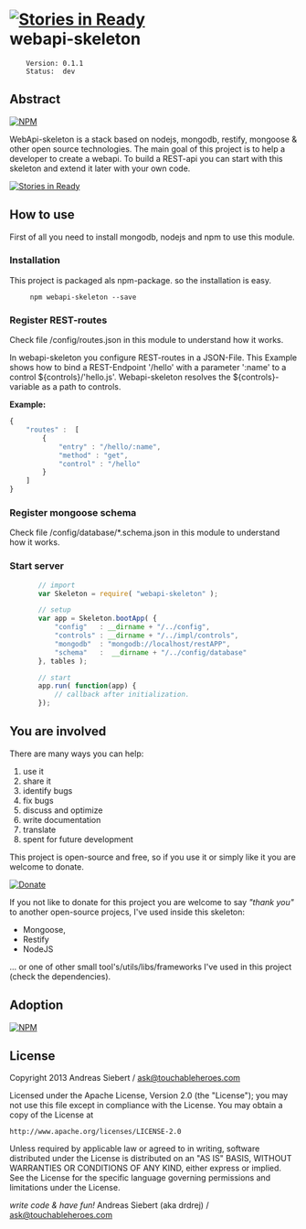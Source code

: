 [![Stories in Ready](https://badge.waffle.io/drdrej/webapi-skeleton.png?label=ready)](https://waffle.io/drdrej/webapi-skeleton)  
webapi-skeleton
========================

        Version: 0.1.1
        Status:  dev


## Abstract

[![NPM](https://nodei.co/npm/webapi-skeleton.png)](https://nodei.co/npm/webapi-skeleton/)


WebApi-skeleton is a stack based on nodejs, mongodb, restify, mongoose &amp; other open source technologies.
The main goal of this project is to help a developer to create a webapi. To build a REST-api you can start with this
skeleton and extend it later with your own code.

[![Stories in Ready](https://badge.waffle.io/drdrej/webapi-skeleton.png?label=ready)](http://waffle.io/drdrej/webapi-skeleton)


## How to use

First of all you need to install mongodb, nodejs and npm to use this module.

### Installation
This project is packaged als npm-package. so the installation is easy.

```
     npm webapi-skeleton --save
```

### Register REST-routes
Check file /config/routes.json in this module to understand how it works.

In webapi-skeleton you configure REST-routes in a JSON-File.
This Example shows how to bind a REST-Endpoint '/hello' with a parameter ':name' to a control ${controls}/'hello.js'.
Webapi-skeleton resolves the ${controls}-variable as a path to controls.

**Example:**
```javascript
{
    "routes" :  [
        {
            "entry" : "/hello/:name",
            "method" : "get",
            "control" : "/hello"
        }
    ]
}
```



### Register mongoose schema
Check file /config/database/*.schema.json in this module to understand how it works.


### Start server
```JavaScript
       // import
       var Skeleton = require( "webapi-skeleton" );

       // setup
       var app = Skeleton.bootApp( {
           "config"   : __dirname + "/../config",
           "controls" : __dirname + "/../impl/controls",
           "mongodb"  : "mongodb://localhost/restAPP",
           "schema"   :  __dirname + "/../config/database"
       }, tables );

       // start
       app.run( function(app) {
           // callback after initialization.
       });
```


## You are involved

There are many ways you can help:

1.  use it
2.  share it
3.  identify bugs
4.  fix bugs
5.  discuss and optimize
6.  write documentation
7.  translate
8.  spent for future development

This project is open-source and free, so if you use it or simply like it you are welcome to donate.

[![Donate](https://www.paypalobjects.com/en_US/i/btn/btn_donateCC_LG.gif)](https://www.paypal.com/cgi-bin/webscr?cmd=_s-xclick&hosted_button_id=D7GL3MAY2KYLG)

If you not like to donate for this project you are welcome to say *"thank you"* to another open-source projecs, I've used inside this skeleton:

- Mongoose,
- Restify
- NodeJS

... or one of other small tool's/utils/libs/frameworks I've used in this project (check the dependencies).


## Adoption
[![NPM](https://nodei.co/npm-dl/webapi-skeleton.png)](https://nodei.co/npm/webapi-skeleton/)

## License
Copyright 2013 Andreas Siebert / ask@touchableheroes.com

Licensed under the Apache License, Version 2.0 (the "License");
you may not use this file except in compliance with the License.
You may obtain a copy of the License at

    http://www.apache.org/licenses/LICENSE-2.0

Unless required by applicable law or agreed to in writing, software
distributed under the License is distributed on an "AS IS" BASIS,
WITHOUT WARRANTIES OR CONDITIONS OF ANY KIND, either express or implied.
See the License for the specific language governing permissions and
limitations under the License.


*write code &amp; have fun!*
Andreas Siebert (aka drdrej) / ask@touchableheroes.com
